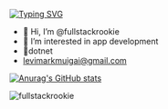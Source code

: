 <a href="https://git.io/typing-svg"><img src="https://readme-typing-svg.demolab.com?font=Fira+Code&pause=1000&color=FFAA3D&width=435&lines=Fullstack+Rookie+;Java%2FC%23+Developer" alt="Typing SVG" /></a>

- 👋 Hi, I’m @fullstackrookie
- 👀 I’m interested in app development
- 🌱dotnet
- levimarkmuigai@gmail.com

[![Anurag's GitHub stats](https://github-readme-stats.vercel.app/api?username=fullstackrookie&show_icons=true&theme=great-gatsby)](https://github.com/fullstackrookie/github-readme-stats)

<p><img align="left" src="https://github-readme-stats.vercel.app/api/top-langs?username=fullstackrookie&show_icons=true&cache_seconds=1600&locale=en&layout=conpact" alt="fullstackrookie" /></p>
